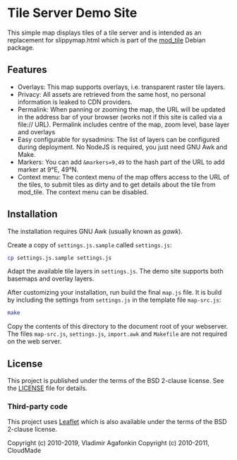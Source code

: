# Tile Server Demo Site

This simple map displays tiles of a tile server and is intended as an replacement for slippymap.html
which is part of the [mod_tile](https://github.com/openstreetmap/mod_tile) Debian package.

## Features

* Overlays: This map supports overlays, i.e. transparent raster tile layers.
* Privacy: All assets are retrieved from the same host, no personal information is leaked to CDN
  providers.
* Permalink: When panning or zooming the map, the URL will be updated in the address bar of your
  browser (works not if this site is called via a file:// URL). Permalink includes centre of the map,
  zoom level, base layer and overlays
* Easy configurable for sysadmins: The list of layers can be configured during deployment. No
  NodeJS is required, you just need GNU Awk and Make.
* Markers: You can add `&markers=9,49` to the hash part of the URL to add marker at 9°E, 49°N.
* Context menu: The context menu of the map offers access to the URL of the tiles, to submit
  tiles as dirty and to get details about the tile from mod_tile. The context menu can be disabled.

## Installation

The installation requires GNU Awk (usually known as *gawk*).

Create a copy of `settings.js.sample` called `settings.js`:

```sh
cp settings.js.sample settings.js
```

Adapt the available tile layers in `settings.js`. The demo site supports both basemaps and overlay
layers.

After customizing your installation, run build the final `map.js` file. It is build by including
the settings from `settings.js` in the template file `map-src.js`:

```sh
make
```

Copy the contents of this directory to the document root of your webserver. The files `map-src.js`,
`settings.js`, `import.awk` and `Makefile` are not required on the web server.

## License

This project is published under the terms of the BSD 2-clause license.
See the [LICENSE](LICENSE) file for details.

### Third-party code

This project uses [Leaflet](https://leafletjs.com) which is also available under the terms of the
BSD 2-clause license.

Copyright (c) 2010-2019, Vladimir Agafonkin
Copyright (c) 2010-2011, CloudMade
